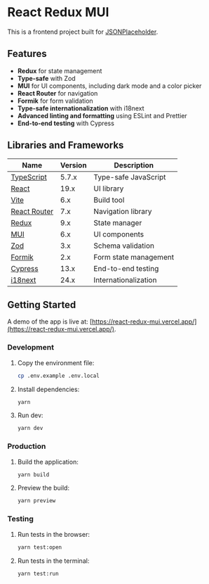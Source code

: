 
# React Redux MUI

This is a frontend project built for [JSONPlaceholder](https://jsonplaceholder.typicode.com/).

## Features

- **Redux** for state management
- **Type-safe** with Zod
- **MUI** for UI components, including dark mode and a color picker
- **React Router** for navigation
- **Formik** for form validation
- **Type-safe internationalization** with i18next
- **Advanced linting and formatting** using ESLint and Prettier
- **End-to-end testing** with Cypress

## Libraries and Frameworks

| **Name**                                      | **Version** | **Description**       |  
|-----------------------------------------------|-------------|-----------------------|  
| [TypeScript](https://www.typescriptlang.org/) | 5.7.x       | Type-safe JavaScript  |  
| [React](https://react.dev/)                   | 19.x        | UI library            |  
| [Vite](https://vite.dev/)                     | 6.x         | Build tool            |  
| [React Router](https://reactrouter.com/)      | 7.x         | Navigation library    |  
| [Redux](https://redux.js.org/)                | 9.x         | State manager         |  
| [MUI](https://mui.com/)                       | 6.x         | UI components         |  
| [Zod](https://zod.dev/)                       | 3.x         | Schema validation     |  
| [Formik](https://formik.org/)                 | 2.x         | Form state management |  
| [Cypress](https://www.cypress.io/)            | 13.x        | End-to-end testing    |  
| [i18next](https://www.i18next.com/)           | 24.x        | Internationalization  |  

## Getting Started

A demo of the app is live at: [https://react-redux-mui.vercel.app/](https://react-redux-mui.vercel.app/).

### Development

1. Copy the environment file:
   ```bash  
   cp .env.example .env.local
   ``` 

2. Install dependencies:
    ```bash  
   yarn
   ``` 

3. Run dev:
   ```bash  
   yarn dev
   ``` 

### Production

1. Build the application:
   ```bash  
   yarn build
   ``` 

2. Preview the build:
    ```bash  
   yarn preview
   ``` 

### Testing

1. Run tests in the browser:
   ```bash  
   yarn test:open
   ``` 

2. Run tests in the terminal:
    ```bash  
   yarn test:run
   ``` 